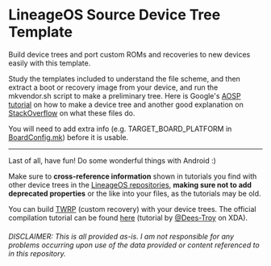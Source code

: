 # LineageOS Source Device Tree Template

Build device trees and port custom ROMs and recoveries to new devices easily with this template.

Study the templates included to understand the file scheme, and then extract a boot or recovery image from your device, and run the mkvendor.sh script to make a preliminary tree. Here is Google's [AOSP tutorial](https://source.android.com/setup/develop/new-device) on how to make a device tree and another good explanation on [StackOverflow](https://stackoverflow.com/a/11353248) on what these files do.

You will need to add extra info (e.g. TARGET_BOARD_PLATFORM in [BoardConfig.mk](BoardConfig.mk.template)) before it is usable.
______

Last of all, have fun! Do some wonderful things with Android :)

Make sure to **cross-reference information** shown in tutorials you find with other device trees in the [LineageOS repositories](https://github.com/LineageOS?utf8=✓&q=android_device), **making sure not to add deprecated properties** or the like into your files, as the tutorials may be old.

You can build [TWRP](https://twrp.me/) (custom recovery) with your device trees. The official compilation tutorial can be found [here](https://forum.xda-developers.com/showthread.php?t=1943625) (tutorial by [@Dees-Troy](https://github.com/Dees-Troy) on XDA).

###### DISCLAIMER: This is all provided as-is. I am not responsible for any problems occurring upon use of the data provided or content referenced to in this repository.
